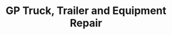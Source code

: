 ---
title: "GP Truck, Trailer and Equipment Repair"
url: /hooks/gp-truck-trailer-and-equipment-repair/
shop: car repair
---